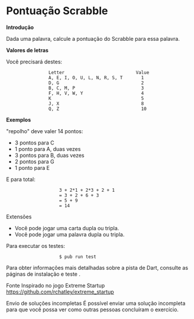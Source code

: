 # Pontuação Scrabble

**Introdução**

Dada uma palavra, calcule a pontuação do Scrabble para essa palavra.

**Valores de letras**

Você precisará destes:

                    Letter                           Value
                    A, E, I, O, U, L, N, R, S, T       1
                    D, G                               2
                    B, C, M, P                         3
                    F, H, V, W, Y                      4
                    K                                  5
                    J, X                               8
                    Q, Z                               10

**Exemplos**

"repolho" deve valer 14 pontos:

* 3 pontos para C
* 1 ponto para A, duas vezes
* 3 pontos para B, duas vezes
* 2 pontos para G
* 1 ponto para E

E para total:

                        3 + 2*1 + 2*3 + 2 + 1
                        = 3 + 2 + 6 + 3
                        = 5 + 9
                        = 14

Extensões
* Você pode jogar uma carta dupla ou tripla.
* Você pode jogar uma palavra dupla ou tripla.

Para executar os testes:

                        $ pub run test
                        
Para obter informações mais detalhadas sobre a pista de Dart, consulte as páginas de instalação e teste .

Fonte
Inspirado no jogo Extreme Startup https://github.com/rchatley/extreme_startup

Envio de soluções incompletas
É possível enviar uma solução incompleta para que você possa ver como outras pessoas concluíram o exercício.
